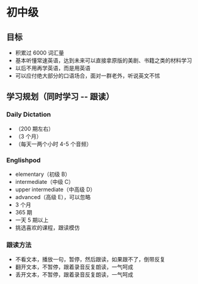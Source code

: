 # 初中级

## 目标

* 积累过 6000 词汇量
* 基本听懂常速英语，达到未来可以直接拿原版的美剧、书籍之类的材料学习
* 以后不用再学英语，而是用英语
* 可以应付绝大部分的口语场合，面对一群老外，听说英文不怵

## 学习规划（同时学习  --  跟读）

### Daily Dictation

* （200 期左右）
* （3 个月）
* （每天一两个小时 4-5 个音频）

### Englishpod

* elementary（初级 B）
* intermediate（中级 C）
* upper intermediate（中高级 D）
* advanced（高级 E），可以忽略
* 3 个月
*  365 期
* 一天 5 期以上
* 挑选喜欢的课程，跟读模仿

### 跟读方法

* 不看文本，播放一句，暂停，然后跟读，如果跟不了，倒带反复
* 翻开文本，不暂停，跟着录音反复朗读，一气呵成
* 丢开文本，不暂停，跟着录音反复朗读，一气呵成
